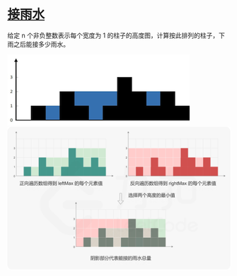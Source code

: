 # [接雨水](https://leetcode.cn/problems/trapping-rain-water/description/?envType=study-plan-v2&envId=top-100-liked)

给定 n 个非负整数表示每个宽度为 1 的柱子的高度图，计算按此排列的柱子，下雨之后能接多少雨水。

<img src="./question.png">

<img src="./result.png">